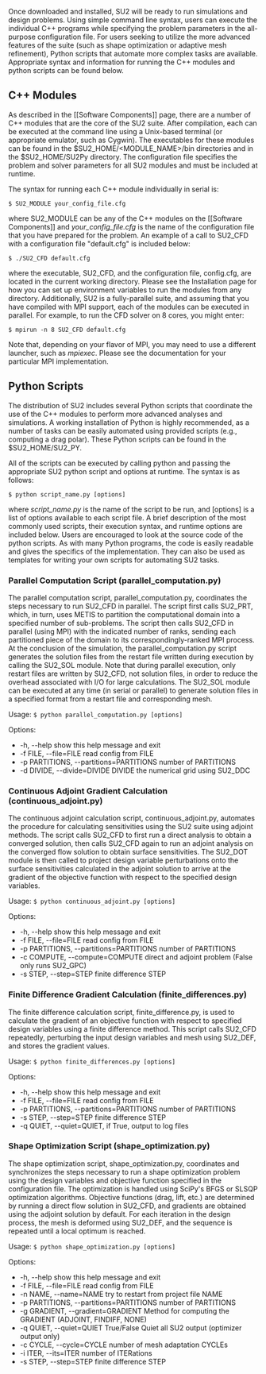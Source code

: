 Once downloaded and installed, SU2 will be ready to run simulations and design problems. Using simple command line syntax, users can execute the individual C++ programs while specifying the problem parameters in the all-purpose configuration file. For users seeking to utilize the more advanced features of the suite (such as shape optimization or adaptive mesh refinement), Python scripts that automate more complex tasks are available. Appropriate syntax and information for running the C++ modules and python scripts can be found below.

## C++ Modules

As described in the [[Software Components]] page, there are a number of C++ modules that are the core of the SU2 suite. After compilation, each can be executed at the command line using a Unix-based terminal (or appropriate emulator, such as Cygwin). The executables for these modules can be found in the $SU2_HOME/<MODULE_NAME>/bin directories and in the $SU2_HOME/SU2Py directory.  The configuration file specifies the problem and solver parameters for all SU2 modules and must be included at runtime.

The syntax for running each C++ module individually in serial is:

`$ SU2_MODULE your_config_file.cfg`

where SU2_MODULE can be any of the C++ modules on the [[Software Components]] and *your_config_file.cfg* is the name of the configuration file that you have prepared for the problem. An example of a call to SU2_CFD with a configuration file "default.cfg" is included below:

`$ ./SU2_CFD default.cfg`

where the executable, SU2_CFD, and the configuration file, config.cfg, are located in the current working directory.  Please see the Installation page for how you can set up environment variables to run the modules from any directory. Additionally, SU2 is a fully-parallel suite, and assuming that you have compiled with MPI support, each of the modules can be executed in parallel. For example, to run the CFD solver on 8 cores, you might enter:

`$ mpirun -n 8 SU2_CFD default.cfg`

Note that, depending on your flavor of MPI, you may need to use a different launcher, such as *mpiexec*. Please see the documentation for your particular MPI implementation.

## Python Scripts

The distribution of SU2 includes several Python scripts that coordinate the use of the C++ modules to perform more advanced analyses and simulations. A working installation of Python is highly recommended, as a number of tasks can be easily automated using provided scripts (e.g., computing a drag polar). These Python scripts can be found in the $SU2_HOME/SU2_PY.

All of the scripts can be executed by calling python and passing the appropriate SU2 python script and options at runtime. The syntax is as follows:

`$ python script_name.py [options]`

where *script_name.py* is the name of the script to be run, and [options] is a list of options available to each script file.  A brief description of the most commonly used scripts, their execution syntax, and runtime options are included below. Users are encouraged to look at the source code of the python scripts. As with many Python programs, the code is easily readable and gives the specifics of the implementation. They can also be used as templates for writing your own scripts for automating SU2 tasks.

### Parallel Computation Script (parallel_computation.py)

The parallel computation script, parallel_computation.py, coordinates the steps necessary to run SU2_CFD in parallel. The script first calls SU2_PRT, which, in turn, uses METIS to partition the computational domain into a specified number of sub-problems. The script then calls SU2_CFD in parallel (using MPI) with the indicated number of ranks, sending each partitioned piece of the domain to its correspondingly-ranked MPI process. At the conclusion of the simulation, the parallel_computation.py script generates the solution files from the restart file written during execution by calling the SU2_SOL module. Note that during parallel execution, only restart files are written by SU2_CFD, not solution files, in order to reduce the overhead associated with I/O for large calculations. The SU2_SOL module can be executed at any time (in serial or parallel) to generate solution files in a specified format from a restart file and corresponding mesh.

Usage: `$ python parallel_computation.py [options]`

Options:
* -h, --help show this help message and exit
* -f FILE, --file=FILE read config from FILE
* -p PARTITIONS, --partitions=PARTITIONS number of PARTITIONS
* -d DIVIDE, --divide=DIVIDE DIVIDE the numerical grid using SU2_DDC

### Continuous Adjoint Gradient Calculation (continuous_adjoint.py)

The continuous adjoint calculation script, continuous_adjoint.py, automates the procedure for calculating sensitivities using the SU2 suite using adjoint methods. The script calls SU2_CFD to first run a direct analysis to obtain a converged solution, then calls SU2_CFD again to run an adjoint analysis on the converged flow solution to obtain surface sensitivities. The SU2_DOT module is then called to project design variable perturbations onto the surface sensitivities calculated in the adjoint solution to arrive at the gradient of the objective function with respect to the specified design variables.

Usage: `$ python continuous_adjoint.py [options]`

Options:
* -h, --help show this help message and exit
* -f FILE, --file=FILE read config from FILE
* -p PARTITIONS, --partitions=PARTITIONS number of PARTITIONS
* -c COMPUTE, --compute=COMPUTE direct and adjoint problem (False only runs SU2_GPC)
* -s STEP, --step=STEP finite difference STEP

### Finite Difference Gradient Calculation (finite_differences.py)

The finite difference calculation script, finite_difference.py, is used to calculate the gradient of an objective function with respect to specified design variables using a finite difference method. This script calls SU2_CFD repeatedly, perturbing the input design variables and mesh using SU2_DEF, and stores the gradient values.

Usage: `$ python finite_differences.py [options]`

Options:
* -h, --help show this help message and exit
* -f FILE, --file=FILE read config from FILE
* -p PARTITIONS, --partitions=PARTITIONS number of PARTITIONS
* -s STEP, --step=STEP finite difference STEP
* -q QUIET, --quiet=QUIET, if True, output to log files 

### Shape Optimization Script (shape_optimization.py)

The shape optimization script, shape_optimization.py, coordinates and synchronizes the steps necessary to run a shape optimization problem using the design variables and objective function specified in the configuration file. The optimization is handled using SciPy's BFGS or SLSQP optimization algorithms. Objective functions (drag, lift, etc.) are determined by running a direct flow solution in SU2_CFD, and gradients are obtained using the adjoint solution by default. For each iteration in the design process, the mesh is deformed using SU2_DEF, and the sequence is repeated until a local optimum is reached.

Usage: `$ python shape_optimization.py [options]`

Options:
* -h, --help show this help message and exit
* -f FILE, --file=FILE read config from FILE
* -n NAME, --name=NAME try to restart from project file NAME
* -p PARTITIONS, --partitions=PARTITIONS number of PARTITIONS
* -g GRADIENT, --gradient=GRADIENT Method for computing the GRADIENT (ADJOINT, FINDIFF, NONE)
* -q QUIET, --quiet=QUIET True/False Quiet all SU2 output (optimizer output only)
* -c CYCLE, --cycle=CYCLE number of mesh adaptation CYCLEs
* -i ITER, --its=ITER number of ITERations
* -s STEP, --step=STEP finite difference STEP
